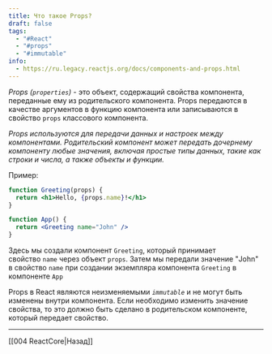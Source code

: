 ```yaml
---
title: Что такое Props?
draft: false
tags:
  - "#React"
  - "#props"
  - "#immutable"
info:
  - https://ru.legacy.reactjs.org/docs/components-and-props.html
---
```

_Props (`properties`)_ - это объект, содержащий свойства компонента, переданные ему из родительского компонента. Props передаются в качестве аргументов в функцию компонента или записываются в свойство `props` классового компонента.

_Props используются для передачи данных и настроек между компонентами. Родительский компонент может передать дочернему компоненту любые значения, включая простые типы данных, такие как строки и числа, а также объекты и функции._

Пример:

```jsx
function Greeting(props) {
  return <h1>Hello, {props.name}!</h1>
}

function App() {
  return <Greeting name="John" />
}
```

Здесь мы создали компонент `Greeting`, который принимает свойство `name` через объект `props`. Затем мы передали значение "John" в свойство `name` при создании экземпляра компонента `Greeting` в компоненте `App`

Props в React являются неизменяемыми _`immutable`_ и не могут быть изменены внутри компонента. Если необходимо изменить значение свойства, то это должно быть сделано в родительском компоненте, который передает свойство.

---

[[004 ReactCore|Назад]]